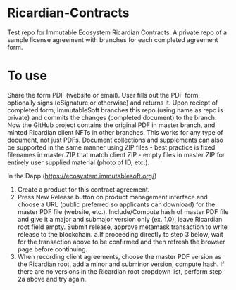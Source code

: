 # Ricardian-Contracts
Test repo for Immutable Ecosystem Ricardian Contracts. A private repo of a sample license agreement with branches for each completed agreement form.

# To use
Share the form PDF (website or email). User fills out the PDF form, optionally signs (eSignature or otherwise) and returns it. Upon reciept of completed form, ImmutableSoft branches this repo (using name as repo is private) and commits the changes (completed document) to the branch. Now the GitHub project contains the original PDF in master branch, and minted Ricardian client NFTs in other branches. This works for any type of document, not just PDFs. Document collections and supplements can also be supported in the same manner using ZIP files - best practice is fixed filenames in master ZIP that match client ZIP - empty files in master ZIP for entirely user supplied material (photo of ID, etc.).

In the Dapp (https://ecosystem.immutablesoft.org/)
1. Create a product for this contract agreement.
2. Press New Release button on product management interface and choose a URL (public preferred so applicants can download) for the master PDF file (website, etc.). Include/Compute hash of master PDF file and give it a major and submajor version only (ex. 1.0), leave Ricardian root field empty. Submit release, approve metamask transaction to write release to the blockchain.
  a.If proceeding directly to step 3 below, wait for the transaction above to be confirmed and then refresh the browser page before continuing.
3. When recording client agreements, choose the master PDF version as the Ricardian root, add a minor and subminor version, compute hash. If there are no versions in the Ricardian root dropdown list, perform step 2a above and try again.
